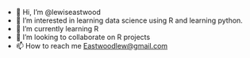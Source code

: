 - 👋 Hi, I’m @lewiseastwood
- 👀 I’m interested in learning data science using R and learning python.
- 🌱 I’m currently learning R
- 💞️ I’m looking to collaborate on R projects
- 📫 How to reach me Eastwoodlew@gmail.com

<!---
lewiseastwood/lewiseastwood is a ✨ special ✨ repository because its `README.md` (this file) appears on your GitHub profile.
You can click the Preview link to take a look at your changes.
--->
